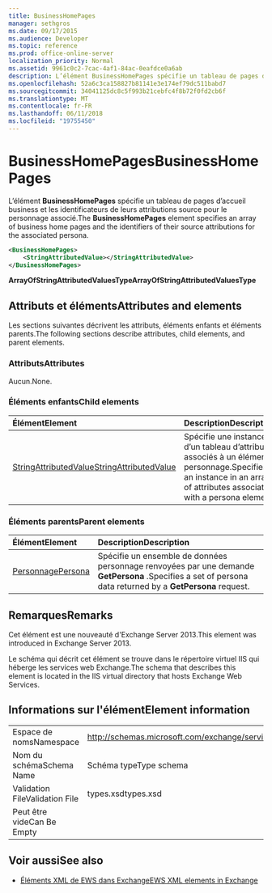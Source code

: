 ```yaml
---
title: BusinessHomePages
manager: sethgros
ms.date: 09/17/2015
ms.audience: Developer
ms.topic: reference
ms.prod: office-online-server
localization_priority: Normal
ms.assetid: 9961c0c2-7cac-4af1-84ac-0eafdce0a6ab
description: L’élément BusinessHomePages spécifie un tableau de pages d’accueil business et les identificateurs de leurs attributions source pour le personnage associé.
ms.openlocfilehash: 52a6c3ca158827b81141e3e174ef79dc511babd7
ms.sourcegitcommit: 34041125dc8c5f993b21cebfc4f8b72f0fd2cb6f
ms.translationtype: MT
ms.contentlocale: fr-FR
ms.lasthandoff: 06/11/2018
ms.locfileid: "19755450"
---
```

# <a name="businesshomepages"></a><span data-ttu-id="2a02b-103">BusinessHomePages</span><span class="sxs-lookup"><span data-stu-id="2a02b-103">BusinessHomePages</span></span>

<span data-ttu-id="2a02b-104">L’élément **BusinessHomePages** spécifie un tableau de pages d’accueil business et les identificateurs de leurs attributions source pour le personnage associé.</span><span class="sxs-lookup"><span data-stu-id="2a02b-104">The **BusinessHomePages** element specifies an array of business home pages and the identifiers of their source attributions for the associated persona.</span></span> 
  
```XML
<BusinessHomePages>
    <StringAttributedValue></StringAttributedValue>
</BusinessHomePages>
```

 <span data-ttu-id="2a02b-105">**ArrayOfStringAttributedValuesType**</span><span class="sxs-lookup"><span data-stu-id="2a02b-105">**ArrayOfStringAttributedValuesType**</span></span>
## <a name="attributes-and-elements"></a><span data-ttu-id="2a02b-106">Attributs et éléments</span><span class="sxs-lookup"><span data-stu-id="2a02b-106">Attributes and elements</span></span>

<span data-ttu-id="2a02b-107">Les sections suivantes décrivent les attributs, éléments enfants et éléments parents.</span><span class="sxs-lookup"><span data-stu-id="2a02b-107">The following sections describe attributes, child elements, and parent elements.</span></span>
  
### <a name="attributes"></a><span data-ttu-id="2a02b-108">Attributs</span><span class="sxs-lookup"><span data-stu-id="2a02b-108">Attributes</span></span>

<span data-ttu-id="2a02b-109">Aucun.</span><span class="sxs-lookup"><span data-stu-id="2a02b-109">None.</span></span>
  
### <a name="child-elements"></a><span data-ttu-id="2a02b-110">Éléments enfants</span><span class="sxs-lookup"><span data-stu-id="2a02b-110">Child elements</span></span>

|<span data-ttu-id="2a02b-111">**Élément**</span><span class="sxs-lookup"><span data-stu-id="2a02b-111">**Element**</span></span>|<span data-ttu-id="2a02b-112">**Description**</span><span class="sxs-lookup"><span data-stu-id="2a02b-112">**Description**</span></span>|
|:-----|:-----|
|[<span data-ttu-id="2a02b-113">StringAttributedValue</span><span class="sxs-lookup"><span data-stu-id="2a02b-113">StringAttributedValue</span></span>](stringattributedvalue.md) <br/> |<span data-ttu-id="2a02b-114">Spécifie une instance d’un tableau d’attributs associés à un élément personnage.</span><span class="sxs-lookup"><span data-stu-id="2a02b-114">Specifies an instance in an array of attributes associated with a persona element.</span></span>  <br/> |
   
### <a name="parent-elements"></a><span data-ttu-id="2a02b-115">Éléments parents</span><span class="sxs-lookup"><span data-stu-id="2a02b-115">Parent elements</span></span>

|<span data-ttu-id="2a02b-116">**Élément**</span><span class="sxs-lookup"><span data-stu-id="2a02b-116">**Element**</span></span>|<span data-ttu-id="2a02b-117">**Description**</span><span class="sxs-lookup"><span data-stu-id="2a02b-117">**Description**</span></span>|
|:-----|:-----|
|[<span data-ttu-id="2a02b-118">Personnage</span><span class="sxs-lookup"><span data-stu-id="2a02b-118">Persona</span></span>](persona.md) <br/> |<span data-ttu-id="2a02b-119">Spécifie un ensemble de données personnage renvoyées par une demande **GetPersona** .</span><span class="sxs-lookup"><span data-stu-id="2a02b-119">Specifies a set of persona data returned by a **GetPersona** request.</span></span>  <br/> |
   
## <a name="remarks"></a><span data-ttu-id="2a02b-120">Remarques</span><span class="sxs-lookup"><span data-stu-id="2a02b-120">Remarks</span></span>

<span data-ttu-id="2a02b-121">Cet élément est une nouveauté d'Exchange Server 2013.</span><span class="sxs-lookup"><span data-stu-id="2a02b-121">This element was introduced in Exchange Server 2013.</span></span>
  
<span data-ttu-id="2a02b-122">Le schéma qui décrit cet élément se trouve dans le répertoire virtuel IIS qui héberge les services web Exchange.</span><span class="sxs-lookup"><span data-stu-id="2a02b-122">The schema that describes this element is located in the IIS virtual directory that hosts Exchange Web Services.</span></span>
  
## <a name="element-information"></a><span data-ttu-id="2a02b-123">Informations sur l'élément</span><span class="sxs-lookup"><span data-stu-id="2a02b-123">Element information</span></span>

|||
|:-----|:-----|
|<span data-ttu-id="2a02b-124">Espace de noms</span><span class="sxs-lookup"><span data-stu-id="2a02b-124">Namespace</span></span>  <br/> |http://schemas.microsoft.com/exchange/services/2006/types  <br/> |
|<span data-ttu-id="2a02b-125">Nom du schéma</span><span class="sxs-lookup"><span data-stu-id="2a02b-125">Schema Name</span></span>  <br/> |<span data-ttu-id="2a02b-126">Schéma type</span><span class="sxs-lookup"><span data-stu-id="2a02b-126">Type schema</span></span>  <br/> |
|<span data-ttu-id="2a02b-127">Validation File</span><span class="sxs-lookup"><span data-stu-id="2a02b-127">Validation File</span></span>  <br/> |<span data-ttu-id="2a02b-128">types.xsd</span><span class="sxs-lookup"><span data-stu-id="2a02b-128">types.xsd</span></span>  <br/> |
|<span data-ttu-id="2a02b-129">Peut être vide</span><span class="sxs-lookup"><span data-stu-id="2a02b-129">Can Be Empty</span></span>  <br/> ||
   
## <a name="see-also"></a><span data-ttu-id="2a02b-130">Voir aussi</span><span class="sxs-lookup"><span data-stu-id="2a02b-130">See also</span></span>



- [<span data-ttu-id="2a02b-131">Éléments XML de EWS dans Exchange</span><span class="sxs-lookup"><span data-stu-id="2a02b-131">EWS XML elements in Exchange</span></span>](ews-xml-elements-in-exchange.md)

